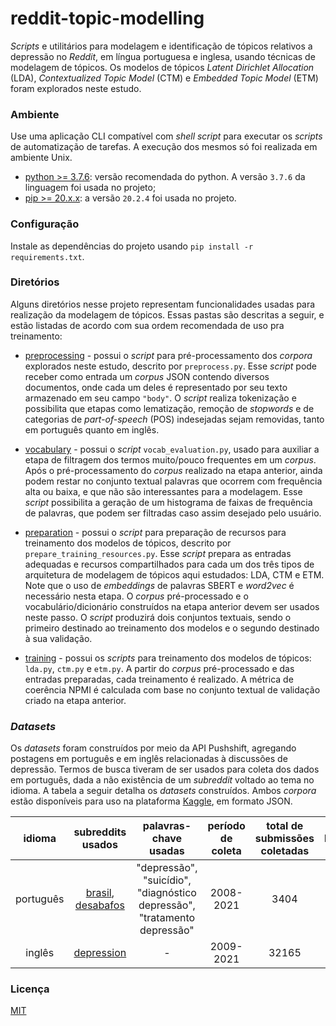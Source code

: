 # reddit-topic-modelling
*Scripts* e utilitários para modelagem e identificação de tópicos relativos a depressão no *Reddit*, em língua portuguesa e inglesa, usando técnicas de modelagem de tópicos. Os modelos de tópicos *Latent Dirichlet Allocation* (LDA), *Contextualized Topic Model* (CTM) e *Embedded Topic Model* (ETM) foram explorados neste estudo. 

### Ambiente
Use uma aplicação CLI compatível com *shell script* para executar os *scripts* de automatização de tarefas. A execução dos mesmos só foi realizada em ambiente Unix.

* [python >= 3.7.6](https://www.python.org/downloads/): versão recomendada do python. A versão ```3.7.6``` da linguagem foi usada no projeto;
* [pip >= 20.x.x](https://pip.pypa.io/en/stable/installing/): a versão ```20.2.4``` foi usada no projeto.

### Configuração
Instale as dependências do projeto usando ```pip install -r requirements.txt```.

### Diretórios
Alguns diretórios nesse projeto representam funcionalidades usadas para realização da modelagem de tópicos. Essas pastas são descritas a seguir, e estão listadas de acordo com sua ordem recomendada de uso pra treinamento: 

* [preprocessing](./preprocessing) - possui o *script* para pré-processamento dos *corpora* explorados neste estudo, descrito por ```preprocess.py```. Esse *script* pode receber como entrada um *corpus* JSON contendo diversos documentos, onde cada um deles é representado por seu texto armazenado em seu campo ```"body"```. O *script* realiza tokenização e possibilita que etapas como lematização, remoção de *stopwords* e de categorias de *part-of-speech* (POS) indesejadas sejam removidas, tanto em português quanto em inglês.

* [vocabulary](./vocabulary) - possui o *script* ```vocab_evaluation.py```, usado para auxiliar a etapa de filtragem dos termos muito/pouco frequentes em um *corpus*. Após o pré-processamento do *corpus* realizado na etapa anterior, ainda podem restar no conjunto textual palavras que ocorrem com frequência alta ou baixa, e que não são interessantes para a modelagem. Esse *script* possibilita a geração de um histograma de faixas de frequência de palavras, que podem ser filtradas caso assim desejado pelo usuário.

* [preparation](./preparation) - possui o *script* para preparação de recursos para treinamento dos modelos de tópicos, descrito por ```prepare_training_resources.py```. Esse *script* prepara as entradas adequadas e recursos compartilhados para cada um dos três tipos de arquitetura de modelagem de tópicos aqui estudados: LDA, CTM e ETM. Note que o uso de *embeddings* de palavras SBERT e *word2vec* é necessário nesta etapa. O *corpus* pré-processado e o vocabulário/dicionário construídos na etapa anterior devem ser usados neste passo. O *script* produzirá dois conjuntos textuais, sendo o primeiro destinado ao treinamento dos modelos e o segundo destinado à sua validação.

* [training](./training) - possui os *scripts* para treinamento dos modelos de tópicos: ```lda.py```, ```ctm.py``` e ```etm.py```. A partir do *corpus* pré-processado e das entradas preparadas, cada treinamento é realizado. A métrica de coerência NPMI é calculada com base no conjunto textual de validação criado na etapa anterior.

### *Datasets*
Os *datasets* foram construídos por meio da API Pushshift, agregando postagens em português e em inglês relacionadas à discussões de depressão. Termos de busca tiveram de ser usados para coleta dos dados em português, dada a não existência de um *subreddit* voltado ao tema no idioma. A tabela a seguir detalha os *datasets* construídos. Ambos *corpora* estão disponíveis para uso na plataforma [Kaggle](https://www.kaggle.com/), em formato JSON.

| idioma          | subreddits usados | palavras-chave usadas                                                      |  período de coleta |  total de submissões coletadas | link |
| :-------------: |:----------------: | :------------------------------------------------------------------------: | :----------------: | :----------------------------: | :--: |
| português       | [brasil](https://www.reddit.com/r/brasil/), [desabafos](https://www.reddit.com/r/desabafos/) |   "depressão", "suicídio", "diagnóstico depressão", "tratamento depressão" |  2008-2021         | 3404                           | [1](https://www.kaggle.com/luizfmatos/reddit-portuguese-depression-related-submissions) |
| inglês          | [depression](https://www.reddit.com/r/depression/)        |   -                                                                        |  2009-2021         | 32165                          | [2](https://www.kaggle.com/luizfmatos/reddit-english-depression-related-submissions) |

### Licença
[MIT](LICENSE)
